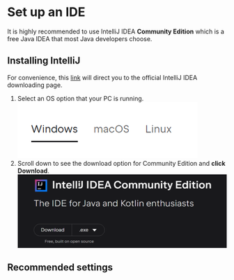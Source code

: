 # Set up an IDE

It is highly recommended to use IntelliJ IDEA **Community Edition** which is a free Java IDEA that most Java developers choose.

## Installing IntelliJ

For convenience, this [link](https://www.jetbrains.com/idea/download) will direct you to the official IntelliJ IDEA downloading page.

1. Select an OS option that your PC is running. ![](idea_os_select.png)
2. Scroll down to see the download option for Community Edition and **click Download**. ![](idea_com.png)

## Recommended settings

